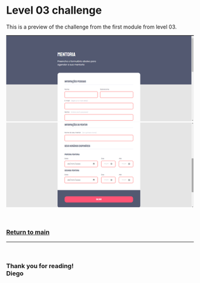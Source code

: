 # **Level 03 challenge**

This is a preview of the challenge from the first module from level 03.
<br>

![preview01](./images/preview-part01.png)
![preview02](./images/preview-part02.png)

<br>

### [Return to main](../)

---
<br>

### **Thank you for reading!**<br/>Diego